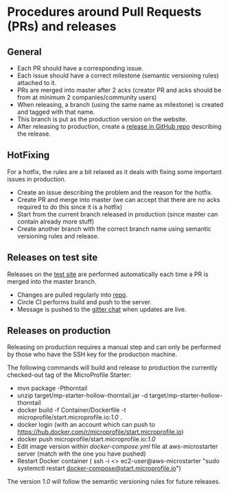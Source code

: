 # Procedures around Pull Requests (PRs) and releases

## General

- Each PR should have a corresponding issue.
- Each issue should have a correct milestone (semantic versioning rules) attached to it.
- PRs are merged into master after 2 acks (creator PR and acks should be from at minimum 2 companies/community users)
- When releasing, a branch (using the same name as milestone) is created and tagged with that name.
- This branch is put as the production version on the website.
- After releasing to production, create a [release in GitHub repo](https://github.com/eclipse/microprofile-starter/releases) describing the release.

## HotFixing

For a hotfix, the rules are a bit relaxed as it deals with fixing some important issues in production.

- Create an issue describing the problem and the reason for the hotfix.
- Create PR and merge into master (we can accept that there are no acks required to do this since it is a hotfix)
- Start from the current branch released in production (since master can contain already more stuff)
- Create another branch with the correct branch name using semantic versioning rules and release.

## Releases on test site

Releases on the [test site](https://test-start.microprofile.io/) are performed automatically each time a PR is merged into the master branch.

- Changes are pulled regularly into [repo](https://github.com/Karm/microprofile-starter/).
- Circle CI performs build and push to the server.
- Message is pushed to the [gitter chat](https://gitter.im/eclipse/microprofile-starter) when updates are live.

## Releases on production

Releasing on production requires a manual step and can only be performed by those who have the SSH key for the production machine.

The following commands will build and release to production the currently checked-out tag of the MicroProfile Starter:

- mvn package -Pthorntail
- unzip target/mp-starter-hollow-thorntail.jar -d target/mp-starter-hollow-thorntail
- docker build -f Container/Dockerfile -t microprofile/start.microprofile.io:_1.0_ .
- docker login (with an account which can push to https://hub.docker.com/r/microprofile/start.microprofile.io)
- docker push microprofile/start.microprofile.io:_1.0_
- Edit image version within _docker-compose.yml_ file at aws-microstarter server (match with the one you have pushed)
- Restart Docker container ( ssh -i <<rsa-key-location>> ec2-user@aws-microstarter "sudo systemctl restart docker-compose@start.microprofile.io")

The version _1.0_ will follow the semantic versioning rules for future releases.
